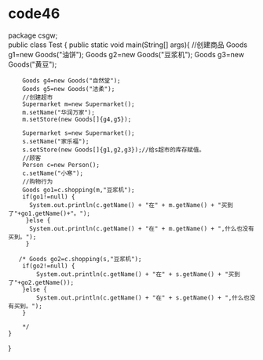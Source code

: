 # code46
package csgw;  
public class Test {
    public static void main(String[] args){
        //创建商品
        Goods g1=new Goods("油饼");
        Goods g2=new Goods("豆浆机");
        Goods g3=new Goods("黄豆");

        Goods g4=new Goods("自然堂");
        Goods g5=new Goods("洁柔");
        //创建超市
        Supermarket m=new Supermarket();
        m.setName("华润万家");
        m.setStore(new Goods[]{g4,g5});

        Supermarket s=new Supermarket();
        s.setName("家乐福");
        s.setStore(new Goods[]{g1,g2,g3});//给s超市的库存赋值。
        //顾客
        Person c=new Person();
        c.setName("小寒");
        //购物行为
        Goods go1=c.shopping(m,"豆浆机");
        if(go1!=null) {
          System.out.println(c.getName() + "在" + m.getName() + "买到了"+go1.getName()+"。");
         }else {
          System.out.println(c.getName() + "在" + m.getName() + ",什么也没有买到。");
         }

       /* Goods go2=c.shopping(s,"豆浆机");
        if(go2!=null) {
            System.out.println(c.getName() + "在" + s.getName() + "买到了"+go2.getName());
        }else {
            System.out.println(c.getName() + "在" + s.getName() + ",什么也没有买到。");
        }

        */
    }

}
